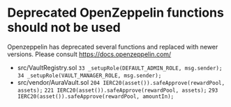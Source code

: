 # Deprecated OpenZeppelin functions should not be used

Openzeppelin has deprecated several functions and replaced with newer versions. Please consult https://docs.openzeppelin.com/

- src/VaultRegistry.sol 
```33 _setupRole(DEFAULT_ADMIN_ROLE, msg.sender);```
```34 _setupRole(VAULT_MANAGER_ROLE, msg.sender);```
- src/vendor/AuraVault.sol
```204 IERC20(asset()).safeApprove(rewardPool, assets);```
```221 IERC20(asset()).safeApprove(rewardPool, assets);```
```293 IERC20(asset()).safeApprove(rewardPool, amountIn);```
